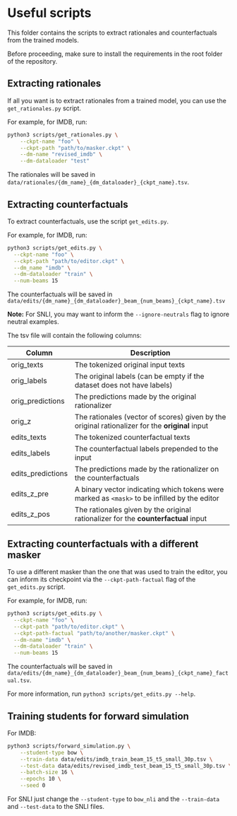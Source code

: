 # Useful scripts

This folder contains the scripts to extract rationales and counterfactuals from the trained models.

Before proceeding, make sure to install the requirements in the root folder of the repository.


## Extracting rationales

If all you want is to extract rationales from a trained model, you can use the `get_rationales.py` script.

For example, for IMDB, run:

```bash
python3 scripts/get_rationales.py \
    --ckpt-name "foo" \
    --ckpt-path "path/to/masker.ckpt" \
    --dm-name "revised_imdb" \
    --dm-dataloader "test"
```

The rationales will be saved in `data/rationales/{dm_name}_{dm_dataloader}_{ckpt_name}.tsv`.


## Extracting counterfactuals

To extract counterfactuals, use the script `get_edits.py`. 

For example, for IMDB, run:

```bash
python3 scripts/get_edits.py \
  --ckpt-name "foo" \
  --ckpt-path "path/to/editor.ckpt" \
  --dm_name "imdb" \
  --dm-dataloader "train" \
  --num-beams 15
```

The counterfactuals will be saved in `data/edits/{dm_name}_{dm_dataloader}_beam_{num_beams}_{ckpt_name}.tsv`

**Note:** For SNLI, you may want to inform the `--ignore-neutrals` flag to ignore neutral examples.

The tsv file will contain the following columns:

| Column             | Description                                                                                     |
|--------------------|-------------------------------------------------------------------------------------------------|
| orig_texts         | The tokenized original input texts                                                              |
| orig_labels        | The original labels (can be empty if the dataset does not have labels)                          |
| orig_predictions   | The predictions made by the original rationalizer                                               |
| orig_z             | The rationales (vector of scores) given by the original rationalizer for the **original** input |
| edits_texts        | The tokenized counterfactual texts                                                              |
| edits_labels       | The counterfactual labels prepended to the input                                                |
| edits_predictions  | The predictions made by the rationalizer on the counterfactuals                                 |
| edits_z_pre        | A binary vector indicating which tokens were marked as `<mask>` to be infilled by the editor    |
| edits_z_pos        | The rationales given by the original rationalizer for the **counterfactual** input              |


## Extracting counterfactuals with a different masker

To use a different masker than the one that was used to train the editor, you can inform its checkpoint via the
`--ckpt-path-factual` flag of the `get_edits.py` script. 

For example, for IMDB, run:

```bash
python3 scripts/get_edits.py \
  --ckpt-name "foo" \
  --ckpt-path "path/to/editor.ckpt" \
  --ckpt-path-factual "path/to/another/masker.ckpt" \
  --dm-name "imdb" \
  --dm-dataloader "train" \
  --num-beams 15
```

The counterfactuals will be saved in `data/edits/{dm_name}_{dm_dataloader}_beam_{num_beams}_{ckpt_name}_factual.tsv`.

For more information, run `python3 scripts/get_edits.py --help`.


## Training students for forward simulation

For IMDB:
```bash
python3 scripts/forward_simulation.py \
    --student-type bow \
    --train-data data/edits/imdb_train_beam_15_t5_small_30p.tsv \
    --test-data data/edits/revised_imdb_test_beam_15_t5_small_30p.tsv \
    --batch-size 16 \
    --epochs 10 \
    --seed 0
```

For SNLI just change the `--student-type` to `bow_nli` and the `--train-data` and `--test-data` to the SNLI files.


